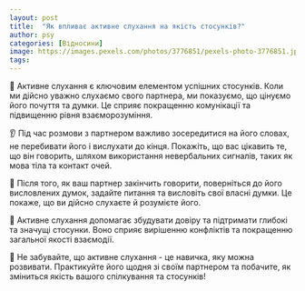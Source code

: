 ```yaml
---
layout: post
title:  "Як впливає активне слухання на якість стосунків?"
author: psy
categories: [Відносини]
image: https://images.pexels.com/photos/3776851/pexels-photo-3776851.jpeg?auto=compress&cs=tinysrgb&fit=crop&h=627&w=1200
tags: 
---
```


🧠 Активне слухання є ключовим елементом успішних стосунків. Коли ми дійсно уважно слухаємо свого партнера, ми показуємо, що цінуємо його почуття та думки. Це сприяє покращенню комунікації та підвищенню рівня взаєморозуміння. 

👂 Під час розмови з партнером важливо зосередитися на його словах, не перебивати його і вислухати до кінця. Покажіть, що вас цікавить те, що він говорить, шляхом використання невербальних сигналів, таких як мова тіла та контакт очей.

💬 Після того, як ваш партнер закінчить говорити, поверніться до його висловлених думок, задайте питання та висловіть свої власні думки. Це покаже, що ви дійсно слухаєте й розумієте його.

🤝 Активне слухання допомагає збудувати довіру та підтримати глибокі та значущі стосунки. Воно сприяє вирішенню конфліктів та покращенню загальної якості взаємодії.

🌟 Не забувайте, що активне слухання - це навичка, яку можна розвивати. Практикуйте його щодня зі своїм партнером та побачите, як зміниться якість вашого спілкування та стосунків!


